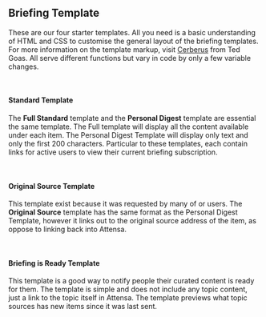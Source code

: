 <h2>Briefing Template</h2>

<p>These are our four starter templates. All you need is a basic understanding of HTML and CSS to customise the general layout of the briefing templates. For more information on the template markup, visit <a href = "http://tedgoas.github.io/Cerberus/">Cerberus</a> from Ted Goas. All serve different functions but vary in code by only a few variable changes.  </p>
<p>&nbsp;</p>

<h4>Standard Template</h4>

<p>The <strong>Full Standard</strong> template and the <strong>Personal Digest</strong> template are essential the same template. The Full template will display all the content available under each item. The Personal Digest Template will display only text and only the first 200 characters. Particular to these templates, each contain links for active users to view their current briefing subscription. </p><p>&nbsp;</p>

<h4>Original Source Template</h4>

<p>This template exist because it was requested by many of or users. The <strong> Original Source</strong>  template has the same format as the Personal Digest Template, however it links out to the original source address of the item, as oppose to linking back into Attensa.</p><p>&nbsp;</p>

<h4>Briefing is Ready Template</h4>

<p>This template is a good way to notify people their curated content is ready for them. The template is simple and does not include any topic content, just a link to the topic itself in Attensa. The template previews what topic sources has new items since it was last sent. </p>
<p>&nbsp;</p>